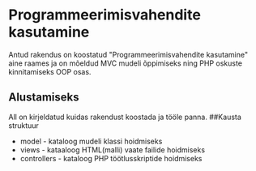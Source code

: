 # Programmeerimisvahendite kasutamine
Antud rakendus on koostatud
"Programmeerimisvahendite kasutamine" aine raames ja on mõeldud
MVC mudeli õppimiseks ning PHP oskuste kinnitamiseks OOP osas.
 ## Alustamiseks
 All on kirjeldatud kuidas rakendust koostada ja tööle panna.
 ##Kausta struktuur
* model - kataloog mudeli klassi hoidmiseks
* views - kataaloog HTML(malli) vaate failide hoidmiseks
* controllers - kataloog PHP töötlusskriptide hoidmiseks
